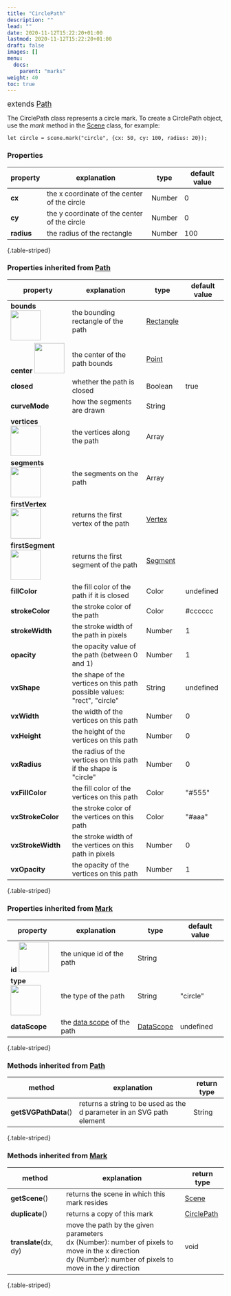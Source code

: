 ```yaml
---
title: "CirclePath"
description: ""
lead: ""
date: 2020-11-12T15:22:20+01:00
lastmod: 2020-11-12T15:22:20+01:00
draft: false
images: []
menu: 
  docs:
    parent: "marks"
weight: 40
toc: true
---
```


<span style="font-size:1.2em">extends [Path](../path/)</span><br>

The CirclePath class represents a circle mark. To create a CirclePath object, use the _mark_ method in the [Scene](../../group/scene) class, for example:

    let circle = scene.mark("circle", {cx: 50, cy: 100, radius: 20});

### Properties
| property |  explanation   | type | default value |
| --- | --- | --- | --- |
|**cx** | the x coordinate of the center of the circle | Number | 0 | 
|**cy** | the y coordinate of the center of the circle | Number | 0 | 
|**radius** | the radius of the rectangle | Number | 100 | 
{.table-striped}


### Properties inherited from [Path](../path/)
| property |  explanation  | type | default value |
| --- | --- | --- | --- |
|**bounds** <img width="70px" src="../../readonly.png">| the bounding rectangle of the path | [Rectangle](../../basic/rectangle/) | |
|**center** <img width="70px" src="../../readonly.png">| the center of the path bounds | [Point](../../basic/point/) | |
|**closed**| whether the path is closed  | Boolean | true |
|**curveMode**| how the segments are drawn  | String | |
|**vertices** <img width="70px" src="../../readonly.png">| the vertices along the path | Array |  | 
|**segments** <img width="70px" src="../../readonly.png"> | the segments on the path | Array | | 
|**firstVertex** <img width="70px" src="../../readonly.png">| returns the first vertex of the path | [Vertex](../../basic/vertex/) |
|**firstSegment** <img width="70px" src="../../readonly.png"> | returns the first segment of the path | [Segment](../../basic/segment/) |
|**fillColor**| the fill color of the path if it is closed | Color | undefined | 
|**strokeColor** | the stroke color of the path | Color | #cccccc | 
|**strokeWidth** | the stroke width of the path in pixels | Number | 1| 
|**opacity** | the opacity value of the path (between 0 and 1) | Number | 1 |
|**vxShape**| the shape of the vertices on this path<br>possible values: "rect", "circle" | String | undefined | 
|**vxWidth**| the width of the vertices on this path | Number | 0 | 
|**vxHeight**| the height of the vertices on this path | Number | 0 |
|**vxRadius**| the radius of the vertices on this path if the shape is "circle" | Number | 0 |  
|**vxFillColor**| the fill color of the vertices on this path | Color | "#555" | 
|**vxStrokeColor** | the stroke color of the vertices on this path | Color | "#aaa" | 
|**vxStrokeWidth** | the stroke width of the vertices on this path in pixels | Number | 0 | 
|**vxOpacity** | the opacity of the vertices on this path | Number | 1 | 
{.table-striped}

### Properties inherited from [Mark](../mark/)
| property |  explanation   | type | default value |
| --- | --- | --- | --- |
|**id** <img width="70px" src="../../readonly.png">| the unique id of the path | String |  | 
|**type** <img width="70px" src="../../readonly.png"> | the type of the path | String | "circle" | 
|**dataScope**| the [data scope](../../data/datascope/) of the path | [DataScope](../../data/datascope/) | undefined |
{.table-striped}

<!-- ### Methods
| method |  explanation   | return type |
| --- | --- | --- |
| **resize**(wd, ht) | change the width and height of the rectangle | void |
{.table-striped} -->

### Methods inherited from [Path](../path/)
| method |  explanation   | return type |
| ---- | --- | --- |
| **getSVGPathData**() | returns a string to be used as the d parameter in an SVG path element | String |
{.table-striped}

### Methods inherited from [Mark](../mark/)
| method |  explanation   | return type |
| --- | --- | --- |
| **getScene**() | returns the scene in which this mark resides | [Scene](../../group/scene) |
| **duplicate**() | returns a copy of this mark | [CirclePath](../circlepath/) | 
| **translate**(dx, dy) | move the path by the given parameters<br>dx (Number): number of pixels to move in the x direction<br> dy (Number): number of pixels to move in the y direction | void |
{.table-striped}

